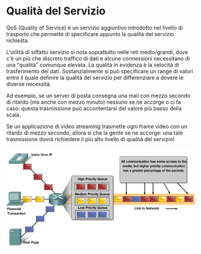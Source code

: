 # Qualità del Servizio

QoS (Quality of Service) é un servizio aggiuntivo introdotto nel livello
di trasporto che permette di specificare appunto la qualità del servizio
richiesta.

L'utilità di siffatto servizio si nota soprattutto nelle reti
medio/grandi, dove c'è un più che discreto traffico di dati e alcune
connessioni necessitano di una "qualità" comunque elevata. La qualità in
evidenza è la velocità di trasferimento dei dati. Sostanzialmente si può
specificare un range di valori entro il quale definire la qualità del
servizio per differenziare a dovere le diverse necessità.

Ad esempio, se un server di posta consegna una mail con mezzo secondo di
ritardo (ma anche con mezzo minuto) nessuno se ne accorge o ci fa caso:
questa trasmissione può accontentarsi del valore più basso della scala.

Se un applicazione di video streaming trasmette ogni frame video con un
ritardo di mezzo secondo, allora sì che la gente se ne accorge: una tale
trasmissione dovrà richiedere il più alto livello di qualità del
servizio!

![Cisco Community: Gestione QoS](images/QoS.png)


<br>
<br>

